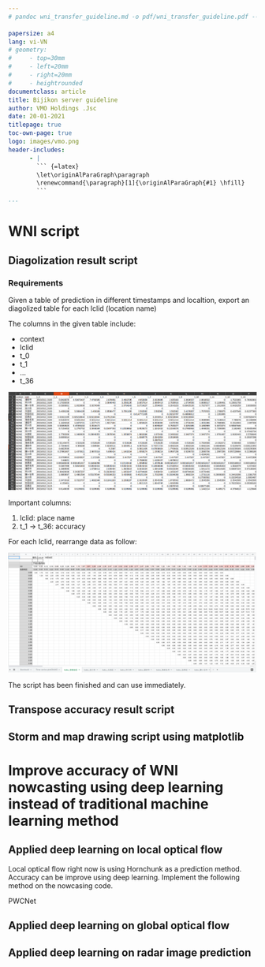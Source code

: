 ```yaml
---
# pandoc wni_transfer_guideline.md -o pdf/wni_transfer_guideline.pdf --from markdown --template /home/vmodev/.local/share/pandoc/templates/eisvogel.tex --listings --pdf-engine=xelatex --toc --number-sections

papersize: a4
lang: vi-VN
# geometry:
#     - top=30mm
#     - left=20mm
#     - right=20mm
#     - heightrounded
documentclass: article
title: Bijikon server guideline
author: VMO Holdings .Jsc
date: 20-01-2021
titlepage: true
toc-own-page: true
logo: images/vmo.png
header-includes: 
      - |
        ``` {=latex}
        \let\originAlParaGraph\paragraph
        \renewcommand{\paragraph}[1]{\originAlParaGraph{#1} \hfill}
        ```
...
```



# WNI script

## Diagolization result script
### Requirements

Given a table of prediction in different timestamps and localtion, export an diagolized table for each lclid (location name)

The columns in the given table include:

* context
* lclid
* t_0
* t_1
* ...
* t_36

![Data from customer](images/screen_1.png)

Important columns:

1. lclid: place name
2. t_1 -> t_36: accuracy

For each lclid, rearrange data as follow:

![Rearranged data](images/screen_2.png)

The script has been finished and can use immediately.

## Transpose accuracy result script


## Storm and map drawing script using matplotlib



# Improve accuracy of WNI nowcasting using deep learning instead of traditional machine learning method

## Applied deep learning on local optical flow

Local optical flow right now is using Hornchunk as a prediction method. Accuracy can be improve using deep learning. Implement the following method on the nowcasing code.

PWCNet


## Applied deep learning on global optical flow


## Applied deep learning on radar image prediction

